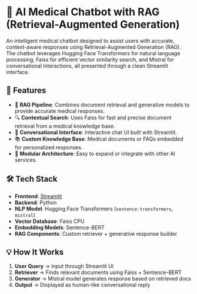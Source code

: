 # 🧠 AI Medical Chatbot with RAG (Retrieval-Augmented Generation)

An intelligent medical chatbot designed to assist users with accurate, context-aware responses using Retrieval-Augmented Generation (RAG). The chatbot leverages Hugging Face Transformers for natural language processing, Faiss for efficient vector similarity search, and Mistral for conversational interactions, all presented through a clean Streamlit interface.

## 🚀 Features

- 🧬 **RAG Pipeline**: Combines document retrieval and generative models to provide accurate medical responses.
- 🔍 **Contextual Search**: Uses Faiss for fast and precise document retrieval from a medical knowledge base.
- 💬 **Conversational Interface**: Interactive chat UI built with Streamlit.
- 📚 **Custom Knowledge Base**: Medical documents or FAQs embedded for personalized responses.
- 🔗 **Modular Architecture**: Easy to expand or integrate with other AI services.

## 🛠️ Tech Stack

- **Frontend**: [Streamlit](https://streamlit.io/)
- **Backend**: Python
- **NLP Model**: Hugging Face Transformers (`sentence-transformers`, `mistral`)
- **Vector Database**: Faiss CPU
- **Embedding Models**: Sentence-BERT
- **RAG Components**: Custom retriever + generative response builder

## 💡 How It Works

1. **User Query** → Input through Streamlit UI
2. **Retriever** → Finds relevant documents using Faiss + Sentence-BERT
3. **Generator** → Mistral model generates response based on retrieved docs
4. **Output** → Displayed as human-like conversational reply



